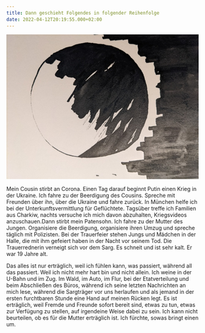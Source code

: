 ```yaml
---
title: Dann geschieht Folgendes in folgender Reihenfolge
date: 2022-04-12T20:19:55.000+02:00
---
```

![](/uploads/release.jpg)

Mein Cousin stirbt an Corona. Einen Tag darauf beginnt Putin einen Krieg in der Ukraine. Ich fahre zu der Beerdigung des Cousins. Spreche mit Freunden über ihn, über die Ukraine und fahre zurück. In München helfe ich bei der Unterkunftsvermittlung für Geflüchtete. Tagsüber treffe ich Familien aus Charkiw, nachts versuche ich mich davon abzuhalten, Kriegsvideos anzuschauen.Dann stirbt mein Patensohn. Ich fahre zu der Mutter des Jungen. Organisiere die Beerdigung, organisiere ihren Umzug und spreche täglich mit Polizisten. Bei der Trauerfeier stehen Jungs und Mädchen in der Halle, die mit ihm gefeiert haben in der Nacht vor seinem Tod. Die Trauerrednerin verneigt sich vor dem Sarg. Es schneit und ist sehr kalt. Er war 19 Jahre alt.

Das alles ist nur erträglich, weil ich fühlen kann, was passiert, während all das passiert. Weil ich nicht mehr hart bin und nicht allein. Ich weine in der U-Bahn und im Zug. Im Wald, im Auto, im Flur, bei der Etatverteilung und beim Abschließen des Büros, während ich seine letzten Nachrichten an mich lese, während die Sargträger vor uns herlaufen und als jemand in der ersten furchtbaren Stunde eine Hand auf meinen Rücken legt. Es ist erträglich, weil Fremde und Freunde sofort bereit sind, etwas zu tun, etwas zur Verfügung zu stellen, auf irgendeine Weise dabei zu sein. Ich kann nicht beurteilen, ob es für die Mutter erträglich ist. Ich fürchte, sowas bringt einen um.